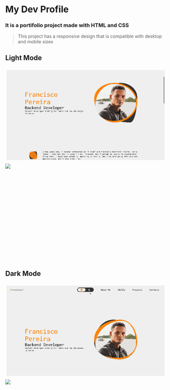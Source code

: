 # My Dev Profile

### It is a portifolio project made with HTML and CSS

> This project has a responsive design that is compatible with desktop and mobile sizes

## Light Mode

<section>
<style>
    .img-size {
        height: 300px;
        display: inline-block;
        object-fit: contain;
    }
</style>
<img class="img-size" src="./doc/assets/Light Mode Desktop.gif" />
<img class="img-size" src="./doc/assets/Light Mode Mobile.gif" />
</section>

## Dark Mode

<section>
<style>
    .img-size {
        height: 300px;
        display: inline-block;
        object-fit: contain;
    }
</style>
<img class="img-size" src="./doc/assets/Dark Mode Desktop.gif" />
<img class="img-size" src="./doc/assets/Dark Mode Mobile.gif" />
</section>
